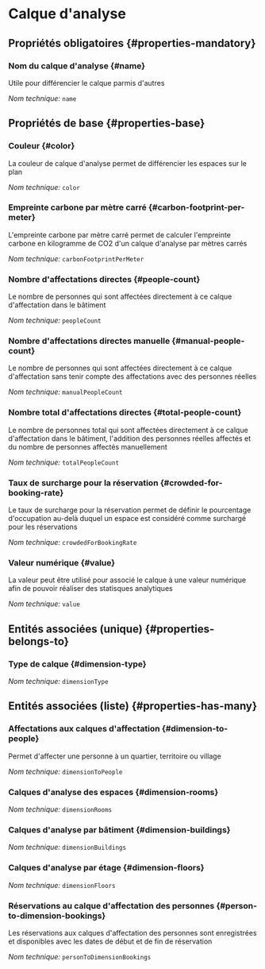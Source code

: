 # Calque d'analyse
<!--- THIS FILE IS GENERATED PLEASE DO NOT EDIT IT DIRECTLY --->



<OH code="dimension"/>




## Propriétés obligatoires {#properties-mandatory}
    
### Nom du calque d'analyse {#name}

Utile pour différencier le calque parmis d'autres

*Nom technique:* ```name```
<PH code="dimension:name"/>

    


## Propriétés de base {#properties-base}
    
### Couleur {#color}

La couleur de calque d'analyse permet de différencier les espaces sur le plan

*Nom technique:* ```color```
<PH code="dimension:color"/>

### Empreinte carbone par mètre carré {#carbon-footprint-per-meter}

L'empreinte carbone par mètre carré permet de calculer l'empreinte carbone en kilogramme de CO2 d'un calque d'analyse par mètres carrés

*Nom technique:* ```carbonFootprintPerMeter```
<PH code="dimension:carbonFootprintPerMeter"/>

### Nombre d'affectations directes {#people-count}

Le nombre de personnes qui sont affectées directement à ce calque d'affectation dans le bâtiment

*Nom technique:* ```peopleCount```
<PH code="dimension:peopleCount"/>

### Nombre d'affectations directes manuelle {#manual-people-count}

Le nombre de personnes qui sont affectées directement à ce calque d'affectation sans tenir compte des affectations avec des personnes réelles

*Nom technique:* ```manualPeopleCount```
<PH code="dimension:manualPeopleCount"/>

### Nombre total d'affectations directes {#total-people-count}

Le nombre de personnes total qui sont affectées directement à ce calque d'affectation dans le bâtiment, l'addition des personnes réelles affectés et du nombre de personnes affectés manuellement

*Nom technique:* ```totalPeopleCount```
<PH code="dimension:totalPeopleCount"/>

### Taux de surcharge pour la réservation {#crowded-for-booking-rate}

Le taux de surcharge pour la réservation permet de définir le pourcentage d'occupation au-delà duquel un espace est considéré comme surchargé pour les réservations

*Nom technique:* ```crowdedForBookingRate```
<PH code="dimension:crowdedForBookingRate"/>

### Valeur numérique {#value}

La valeur peut être utilisé pour associé le calque à une valeur numérique afin de pouvoir réaliser des statisques analytiques

*Nom technique:* ```value```
<PH code="dimension:value"/>

    

## Entités associées (unique) {#properties-belongs-to}

### Type de calque {#dimension-type}



*Nom technique:* ```dimensionType```
<PH code="dimension:dimensionType"/>


## Entités associées (liste) {#properties-has-many}

### Affectations aux calques d'affectation {#dimension-to-people}

Permet d'affecter une personne à un quartier, territoire ou village

*Nom technique:* ```dimensionToPeople```
<PH code="dimension:dimensionToPeople"/>

### Calques d'analyse des espaces {#dimension-rooms}



*Nom technique:* ```dimensionRooms```
<PH code="dimension:dimensionRooms"/>

### Calques d'analyse par bâtiment {#dimension-buildings}



*Nom technique:* ```dimensionBuildings```
<PH code="dimension:dimensionBuildings"/>

### Calques d'analyse par étage {#dimension-floors}



*Nom technique:* ```dimensionFloors```
<PH code="dimension:dimensionFloors"/>

### Réservations au calque d'affectation des personnes {#person-to-dimension-bookings}

Les réservations aux calques d'affectation des personnes sont enregistrées et disponibles avec les dates de début et de fin de réservation

*Nom technique:* ```personToDimensionBookings```
<PH code="dimension:personToDimensionBookings"/>




